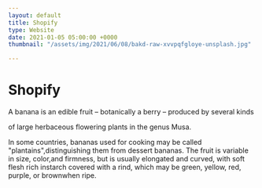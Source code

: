 ```yaml
---
layout: default
title: Shopify
type: Website
date: 2021-01-05 05:00:00 +0000
thumbnail: "/assets/img/2021/06/08/bakd-raw-xvvpqfgloye-unsplash.jpg"

---
```

# Shopify

A banana is an edible fruit – botanically a berry – produced by several kinds

of large herbaceous flowering plants in the genus Musa.

  
In some countries, bananas used for cooking may be called "plantains",distinguishing them from dessert bananas. The fruit is variable in size, color,and firmness, but is usually elongated and curved, with soft flesh rich instarch covered with a rind, which may be green, yellow, red, purple, or brownwhen ripe.